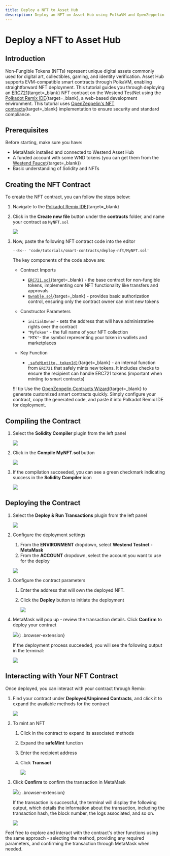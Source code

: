 ```yaml
---
title: Deploy a NFT to Asset Hub
description: Deploy an NFT on Asset Hub using PolkaVM and OpenZeppelin. Learn how to compile, deploy, and interact with your contract using Polkadot Remix IDE.
---
```


# Deploy a NFT to Asset Hub

## Introduction

Non-Fungible Tokens (NFTs) represent unique digital assets commonly used for digital art, collectibles, gaming, and identity verification. Asset Hub supports EVM-compatible smart contracts through PolkaVM, enabling straightforward NFT deployment. This tutorial guides you through deploying an [ERC721](https://eips.ethereum.org/EIPS/eip-721){target=\_blank} NFT contract on the Westend TestNet using the [Polkadot Remix IDE](https://remix.polkadot.io){target=\_blank}, a web-based development environment. This tutorial uses [OpenZeppelin's NFT contracts](https://github.com/OpenZeppelin/openzeppelin-contracts/tree/v5.0.0){target=\_blank} implementation to ensure security and standard compliance.

## Prerequisites

Before starting, make sure you have:

- MetaMask installed and connected to Westend Asset Hub
- A funded account with some WND tokens (you can get them from the [Westend Faucet](https://faucet.polkadot.io/westend?parachain=1000){target=\_blank})
- Basic understanding of Solidity and NFTs

## Creating the NFT Contract

To create the NFT contract, you can follow the steps below:

1. Navigate to the [Polkadot Remix IDE](https://remix.polkadot.io/){target=\_blank}
2. Click in the **Create new file** button under the **contracts** folder, and name your contract as `MyNFT.sol`

    ![](/images/tutorials/smart-contracts/deploy-nft/deploy-nft-1.webp)

3. Now, paste the following NFT contract code into the editor

    ```solidity title="MyNFT.sol"
    --8<-- 'code/tutorials/smart-contracts/deploy-nft/MyNFT.sol'
    ```

    The key components of the code above are:

    - Contract Imports

        - [`ERC721.sol`](https://github.com/OpenZeppelin/openzeppelin-contracts/blob/v5.0.0/contracts/token/ERC721/ERC721.sol){target=\_blank} - the base contract for non-fungible tokens, implementing core NFT functionality like transfers and approvals
        - [`Ownable.sol`](https://github.com/OpenZeppelin/openzeppelin-contracts/blob/v5.0.0/contracts/access/Ownable.sol){target=\_blank} - provides basic authorization control, ensuring only the contract owner can mint new tokens
    
    - Constructor Parameters

        - `initialOwner` - sets the address that will have administrative rights over the contract
        - `"MyToken"` - the full name of your NFT collection
        - `"MTK"`- the symbol representing your token in wallets and marketplaces

    - Key Function

        - [`_safeMint(to, tokenId)`](https://github.com/OpenZeppelin/openzeppelin-contracts/blob/v5.0.0/contracts/token/ERC721/ERC721.sol#L304){target=\_blank} - an internal function from `ERC721` that safely mints new tokens. It includes checks to ensure the recipient can handle ERC721 tokens (important when minting to smart contracts)

    !!! tip
        Use the [OpenZeppelin Contracts Wizard](https://wizard.openzeppelin.com/){target=\_blank} to generate customized smart contracts quickly. Simply configure your contract, copy the generated code, and paste it into Polkadot Remix IDE for deployment.

## Compiling the Contract

1. Select the **Solidity Compiler** plugin from the left panel

    ![](/images/tutorials/smart-contracts/deploy-nft/deploy-nft-3.webp)

3. Click in the **Compile MyNFT.sol** button

    ![](/images/tutorials/smart-contracts/deploy-nft/deploy-nft-4.webp)

4. If the compilation succeeded, you can see a green checkmark indicating success in the **Solidity Compiler** icon

    ![](/images/tutorials/smart-contracts/deploy-nft/deploy-nft-5.webp)

## Deploying the Contract

1. Select the **Deploy & Run Transactions** plugin from the left panel

    ![](/images/tutorials/smart-contracts/deploy-nft/deploy-nft-6.webp)

2. Configure the deployment settings
    1. From the **ENVIRONMENT** dropdown, select **Westend Testnet - MetaMask**
    2. From the **ACCOUNT** dropdown, select the account you want to use for the deploy

    ![](/images/tutorials/smart-contracts/deploy-nft/deploy-nft-7.webp)

3. Configure the contract parameters
    1. Enter the address that will own the deployed NFT.
    2. Click the **Deploy** button to initiate the deployment

        ![](/images/tutorials/smart-contracts/deploy-nft/deploy-nft-8.webp)

4. MetaMask will pop up - review the transaction details. Click **Confirm** to deploy your contract

    ![](/images/tutorials/smart-contracts/deploy-nft/deploy-nft-9.webp){: .browser-extension}

    If the deployment process succeeded, you will see the following output in the terminal:

    ![](/images/tutorials/smart-contracts/deploy-nft/deploy-nft-10.webp)

## Interacting with Your NFT Contract

Once deployed, you can interact with your contract through Remix:

1. Find your contract under **Deployed/Unpinned Contracts**, and click it to expand the available methods for the contract

    ![](/images/tutorials/smart-contracts/deploy-nft/deploy-nft-11.webp)

2. To mint an NFT

    1. Click in the contract to expand its associated methods
    1. Expand the **safeMint** function
    2. Enter the recipient address
    3. Click **Transact**

        ![](/images/tutorials/smart-contracts/deploy-nft/deploy-nft-12.webp)

3. Click **Confirm** to confirm the transaction in MetaMask

    ![](/images/tutorials/smart-contracts/deploy-nft/deploy-nft-13.webp){: .browser-extension}

    If the transaction is successful, the terminal will display the following output, which details the information about the transaction, including the transaction hash, the block number, the logs associated, and so on.

    ![](/images/tutorials/smart-contracts/deploy-nft/deploy-nft-14.webp)

Feel free to explore and interact with the contract's other functions using the same approach - selecting the method, providing any required parameters, and confirming the transaction through MetaMask when needed.